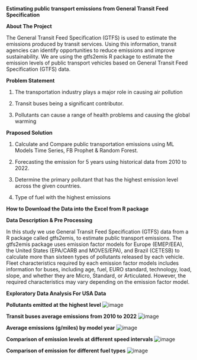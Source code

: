 **Estimating public transport emissions from General Transit Feed Specification**

**About The Project**


The General Transit Feed Specification (GTFS) is used to estimate the emissions produced by transit
services. Using this information, transit agencies can identify opportunities to reduce emissions and
improve sustainability. We are using the gtfs2emis R package to estimate the emission levels of public transport vehicles based
on General Transit Feed Specification (GTFS) data.

**Problem Statement**

  1) The transportation industry plays a major role in causing air pollution

  2) Transit buses being a significant contributor.

  3) Pollutants can cause a range of health problems and causing the global warming

**Praposed Solution**

  1) Calculate and Compare public transportation emissions using ML Models Time Series, FB Prophet & Random Forest.

  2) Forecasting the emission for 5 years using historical data from 2010 to 2022.
 
  3) Determine the primary pollutant that has the highest emission level across the given countries.

  4) Type of fuel with the highest emissions

**How to Download the Data into the Excel from R package**

**Data Description & Pre Processing**

In this study we use General Transit Feed Specification (GTFS) data from a R package called gtfs2emis, to estimate public transport emissions. The gtfs2emis package uses emission factor models for Europe (EMEP/EEA), the United States (EPA/CARB and MOVES/EPA), and Brazil (CETESB) to calculate more than sixteen types of pollutants released by each vehicle. Fleet characteristics required by each emission factor models includes information for buses, including age, fuel, EURO standard, technology, load, slope, and whether they are Micro, Standard, or Articulated. However, the required characteristics may vary depending on the emission factor model.

**Exploratory Data Analysis For USA Data**

**Pollutants emitted at the highest level**
![image](https://user-images.githubusercontent.com/55294714/234574062-9fa051aa-a22d-45ec-888a-8b2b6746a90e.png)

**Transit buses average emissions from 2010 to 2022**
![image](https://user-images.githubusercontent.com/55294714/234574705-9c81cd82-eeb7-41bf-90fd-4f039868c2db.png)

**Average emissions (g/miles) by model year**
![image](https://user-images.githubusercontent.com/55294714/234574729-630f9126-7f62-4c42-86e5-21735cb6ce70.png)

**Comparison of emission levels at different speed intervals**
![image](https://user-images.githubusercontent.com/55294714/234574768-77e442d0-74f1-435c-95dc-04a5a7ee6361.png)

**Comparison of emission for different fuel types**
![image](https://user-images.githubusercontent.com/55294714/234574797-4a1824f8-6699-4545-8f1e-a2764f27bc51.png)





